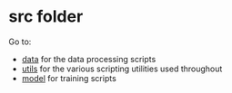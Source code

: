 # src folder

Go to:

- [data](https://github.com/tdeboissiere/DeepLearningImplementations/tree/master/BEGAN/src/data) for the data processing scripts
- [utils](https://github.com/tdeboissiere/DeepLearningImplementations/tree/master/BEGAN/src/utils) for the various scripting utilities used throughout
- [model](https://github.com/tdeboissiere/DeepLearningImplementations/tree/master/BEGAN/src/model) for training scripts
